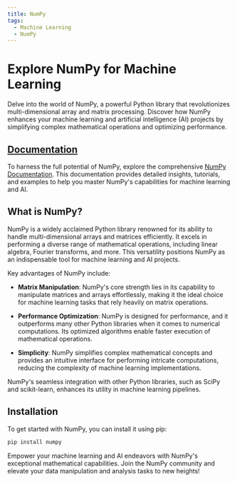 ```yaml
---
title: NumPy
tags:
  - Machine Learning
  - NumPy
---
```


# Explore NumPy for Machine Learning

Delve into the world of NumPy, a powerful Python library that revolutionizes multi-dimensional array and matrix processing. Discover how NumPy enhances your machine learning and artificial intelligence (AI) projects by simplifying complex mathematical operations and optimizing performance.

## [Documentation](https://numpy.org/)

To harness the full potential of NumPy, explore the comprehensive [NumPy Documentation](https://numpy.org/). This documentation provides detailed insights, tutorials, and examples to help you master NumPy's capabilities for machine learning and AI.

## What is NumPy?

NumPy is a widely acclaimed Python library renowned for its ability to handle multi-dimensional arrays and matrices efficiently. It excels in performing a diverse range of mathematical operations, including linear algebra, Fourier transforms, and more. This versatility positions NumPy as an indispensable tool for machine learning and AI projects.

Key advantages of NumPy include:

- **Matrix Manipulation**: NumPy's core strength lies in its capability to manipulate matrices and arrays effortlessly, making it the ideal choice for machine learning tasks that rely heavily on matrix operations.

- **Performance Optimization**: NumPy is designed for performance, and it outperforms many other Python libraries when it comes to numerical computations. Its optimized algorithms enable faster execution of mathematical operations.

- **Simplicity**: NumPy simplifies complex mathematical concepts and provides an intuitive interface for performing intricate computations, reducing the complexity of machine learning implementations.

NumPy's seamless integration with other Python libraries, such as SciPy and scikit-learn, enhances its utility in machine learning pipelines.

## Installation

To get started with NumPy, you can install it using pip:

```bash
pip install numpy
```

Empower your machine learning and AI endeavors with NumPy's exceptional mathematical capabilities. Join the NumPy community and elevate your data manipulation and analysis tasks to new heights!